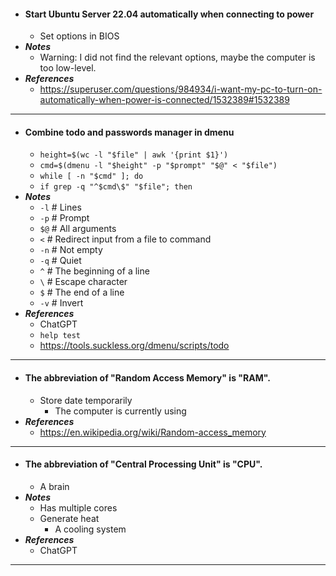- #### Start Ubuntu Server 22.04 automatically when connecting to power
    - Set options in BIOS 
- ***Notes***
    - Warning: I did not find the relevant options, maybe the computer is too low-level.
- ***References***
    - https://superuser.com/questions/984934/i-want-my-pc-to-turn-on-automatically-when-power-is-connected/1532389#1532389
- ---
- #### Combine todo and passwords manager in dmenu
    - `height=$(wc -l "$file" | awk '{print $1}')`
    - `cmd=$(dmenu -l "$height" -p "$prompt" "$@" < "$file")`
    - `while [ -n "$cmd" ]; do`
    - `if grep -q "^$cmd\$" "$file"; then`
- ***Notes***
    - `-l` # Lines
    - `-p` # Prompt
    - `$@` # All arguments
    - `<` # Redirect input from a file to command
    - `-n` # Not empty
    - `-q` # Quiet
    - `^` # The beginning of a line
    - `\` # Escape character
    - `$` # The end of a line
    - `-v` # Invert
- ***References***
    - ChatGPT
    - `help test`
    - https://tools.suckless.org/dmenu/scripts/todo
- ---
- #### The abbreviation of "Random Access Memory" is "RAM".
    - Store date temporarily
        - The computer is currently using
- ***References***
    - https://en.wikipedia.org/wiki/Random-access_memory
- ---
- #### The abbreviation of "Central Processing Unit" is "CPU".
    - A brain
- ***Notes***
    - Has multiple cores
    - Generate heat
        - A cooling system
- ***References***
    - ChatGPT
- ---
